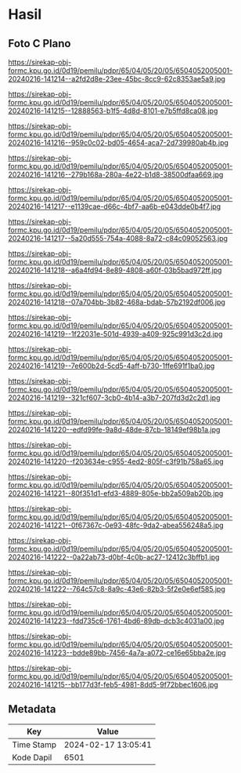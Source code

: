 # Hasil

## Foto C Plano

https://sirekap-obj-formc.kpu.go.id/0d19/pemilu/pdpr/65/04/05/20/05/6504052005001-20240216-141214--a2fd2d8e-23ee-45bc-8cc9-62c8353ae5a9.jpg

https://sirekap-obj-formc.kpu.go.id/0d19/pemilu/pdpr/65/04/05/20/05/6504052005001-20240216-141215--12888563-b1f5-4d8d-8101-e7b5ffd8ca08.jpg

https://sirekap-obj-formc.kpu.go.id/0d19/pemilu/pdpr/65/04/05/20/05/6504052005001-20240216-141216--959c0c02-bd05-4654-aca7-2d739980ab4b.jpg

https://sirekap-obj-formc.kpu.go.id/0d19/pemilu/pdpr/65/04/05/20/05/6504052005001-20240216-141216--279b168a-280a-4e22-b1d8-38500dfaa669.jpg

https://sirekap-obj-formc.kpu.go.id/0d19/pemilu/pdpr/65/04/05/20/05/6504052005001-20240216-141217--e1139cae-d66c-4bf7-aa6b-e043dde0b4f7.jpg

https://sirekap-obj-formc.kpu.go.id/0d19/pemilu/pdpr/65/04/05/20/05/6504052005001-20240216-141217--5a20d555-754a-4088-8a72-c84c09052563.jpg

https://sirekap-obj-formc.kpu.go.id/0d19/pemilu/pdpr/65/04/05/20/05/6504052005001-20240216-141218--a6a4fd94-8e89-4808-a60f-03b5bad972ff.jpg

https://sirekap-obj-formc.kpu.go.id/0d19/pemilu/pdpr/65/04/05/20/05/6504052005001-20240216-141218--07a704bb-3b82-468a-bdab-57b2192df006.jpg

https://sirekap-obj-formc.kpu.go.id/0d19/pemilu/pdpr/65/04/05/20/05/6504052005001-20240216-141219--1f22031e-501d-4939-a409-925c991d3c2d.jpg

https://sirekap-obj-formc.kpu.go.id/0d19/pemilu/pdpr/65/04/05/20/05/6504052005001-20240216-141219--7e600b2d-5cd5-4aff-b730-1ffe691f1ba0.jpg

https://sirekap-obj-formc.kpu.go.id/0d19/pemilu/pdpr/65/04/05/20/05/6504052005001-20240216-141219--321cf607-3cb0-4b14-a3b7-207fd3d2c2d1.jpg

https://sirekap-obj-formc.kpu.go.id/0d19/pemilu/pdpr/65/04/05/20/05/6504052005001-20240216-141220--edfd99fe-9a8d-48de-87cb-18149ef98b1a.jpg

https://sirekap-obj-formc.kpu.go.id/0d19/pemilu/pdpr/65/04/05/20/05/6504052005001-20240216-141220--f203634e-c955-4ed2-805f-c3f91b758a65.jpg

https://sirekap-obj-formc.kpu.go.id/0d19/pemilu/pdpr/65/04/05/20/05/6504052005001-20240216-141221--80f351d1-efd3-4889-805e-bb2a509ab20b.jpg

https://sirekap-obj-formc.kpu.go.id/0d19/pemilu/pdpr/65/04/05/20/05/6504052005001-20240216-141221--0f67367c-0e93-48fc-9da2-abea556248a5.jpg

https://sirekap-obj-formc.kpu.go.id/0d19/pemilu/pdpr/65/04/05/20/05/6504052005001-20240216-141222--0a22ab73-d0bf-4c0b-ac27-12412c3bffb1.jpg

https://sirekap-obj-formc.kpu.go.id/0d19/pemilu/pdpr/65/04/05/20/05/6504052005001-20240216-141222--764c57c8-8a9c-43e6-82b3-5f2e0e6ef585.jpg

https://sirekap-obj-formc.kpu.go.id/0d19/pemilu/pdpr/65/04/05/20/05/6504052005001-20240216-141223--fdd735c6-1761-4bd6-89db-dcb3c4031a00.jpg

https://sirekap-obj-formc.kpu.go.id/0d19/pemilu/pdpr/65/04/05/20/05/6504052005001-20240216-141223--bdde89bb-7456-4a7a-a072-ce16e65bba2e.jpg

https://sirekap-obj-formc.kpu.go.id/0d19/pemilu/pdpr/65/04/05/20/05/6504052005001-20240216-141215--bb177d3f-feb5-4981-8dd5-9f72bbec1606.jpg


## Metadata

| Key        | Value               |
| ---------- | ------------------- |
| Time Stamp | 2024-02-17 13:05:41 |
| Kode Dapil | 6501                |




